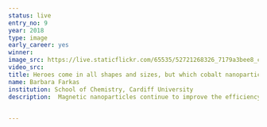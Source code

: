 ```yaml
---
status: live
entry_no: 9
year: 2018
type: image 
early_career: yes
winner: 
image_src: https://live.staticflickr.com/65535/52721268326_7179a3bee8_c_d.jpg
video_src: 
title: Heroes come in all shapes and sizes, but which cobalt nanoparticles exactly are the best for biomedical applications?
name: Barbara Farkas
institution: School of Chemistry, Cardiff University
description:  Magnetic nanoparticles continue to improve the efficiency of numerous biomedical techniques as visualization agents in MRI, therapeutic vehicles in drug delivery and heat mediators in hyperthermia. However, with the long-lasting clinical testing and so many different options on the table, there is a big chance of missing some of the promising materials. Recent advances in theoretical modelling and available supercomputing power have greatly contributed to the design of magnetic nanoparticles with multifunctional capabilities, which enhanced their applications in the biomedicine.<br><br>This image represents a challenge of finding the best match of the nanoparticle's type, shape, and size with combinations reaching a large number - in the order of hundreds - only for single-element metallic materials. ARCHER made it possible to test cobalt nanoparticles as potentially promising candidates for hyperthermia treatments progressing from small non-crystalline clusters to a series of different crystalline motifs of up to 1500 atoms per nanoparticle.  

  
---
```

